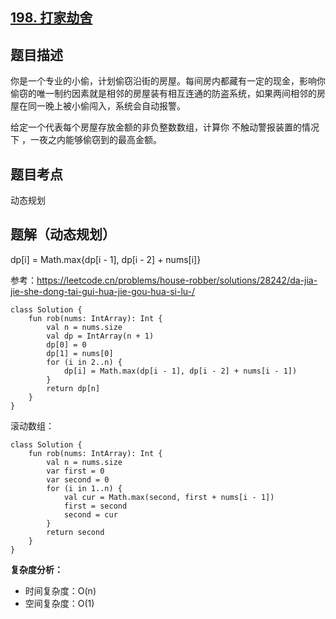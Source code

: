 ## [198. 打家劫舍](https://leetcode.cn/problems/house-robber/description/)

## 题目描述

你是一个专业的小偷，计划偷窃沿街的房屋。每间房内都藏有一定的现金，影响你偷窃的唯一制约因素就是相邻的房屋装有相互连通的防盗系统，如果两间相邻的房屋在同一晚上被小偷闯入，系统会自动报警。

给定一个代表每个房屋存放金额的非负整数数组，计算你 不触动警报装置的情况下 ，一夜之内能够偷窃到的最高金额。

## 题目考点

动态规划

## 题解（动态规划）
 
dp[i] = Math.max{dp[i - 1], dp[i - 2] + nums[i]}

参考：https://leetcode.cn/problems/house-robber/solutions/28242/da-jia-jie-she-dong-tai-gui-hua-jie-gou-hua-si-lu-/

```
class Solution {
    fun rob(nums: IntArray): Int {
        val n = nums.size
        val dp = IntArray(n + 1)
        dp[0] = 0
        dp[1] = nums[0]
        for (i in 2..n) {
            dp[i] = Math.max(dp[i - 1], dp[i - 2] + nums[i - 1])
        }
        return dp[n]
    }
}
```

滚动数组：

```
class Solution {
    fun rob(nums: IntArray): Int {
        val n = nums.size
        var first = 0
        var second = 0
        for (i in 1..n) {
            val cur = Math.max(second, first + nums[i - 1])
            first = second
            second = cur
        }
        return second
    }
}
```

**复杂度分析：**

- 时间复杂度：O(n)
- 空间复杂度：O(1) 
